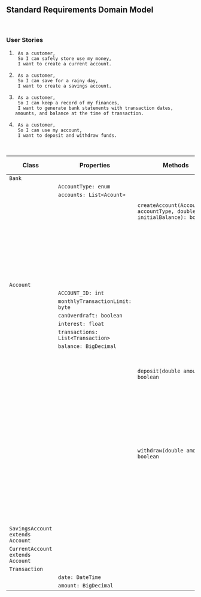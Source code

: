
## Standard Requirements Domain Model
<br>

### User Stories

1. ```
    As a customer,
    So I can safely store use my money,
    I want to create a current account.
    ```
   
2. ```
    As a customer,
    So I can save for a rainy day,
    I want to create a savings account.
    ```

3. ```
    As a customer,
    So I can keep a record of my finances,
    I want to generate bank statements with transaction dates, amounts, and balance at the time of transaction.
    ```
4. ```
    As a customer,
    So I can use my account,
    I want to deposit and withdraw funds.
    ```
<br>

| Class                            | Properties                        | Methods                                                                    | Scenarios/User Stories                     | Outputs/Outcomes                                                                                                                                                          |
|----------------------------------|-----------------------------------|----------------------------------------------------------------------------|--------------------------------------------|---------------------------------------------------------------------------------------------------------------------------------------------------------------------------|
| `Bank`                           |                                   |                                                                            |                                            |                                                                                                                                                                           |
|                                  | `AccountType: enum`               |                                                                            |                                            |                                                                                                                                                                           |
|                                  | `accounts: List<Acount>`          |                                                                            |                                            |                                                                                                                                                                           |
|                                  |                                   | `createAccount(AccountType accountType, double initialBalance): boolean`   | User Story 1, 2                            | Returns true if account was created                                                                                                                                       |
|                                  |                                   |                                                                            |                                            | Returns false if account was not created                                                                                                                                  |
|                                  |                                   |                                                                            | InitialBalance is set to a negative number | Returns true. Creates an account with a balance of 0.00                                                                                                                   |
| `Account`                        |                                   |                                                                            |                                            |                                                                                                                                                                           |
|                                  | `ACCOUNT_ID: int`                 |                                                                            |                                            |                                                                                                                                                                           |
|                                  | `monthlyTransactionLimit: byte`   |                                                                            |                                            |                                                                                                                                                                           |
|                                  | `canOverdraft: boolean`           |                                                                            |                                            |                                                                                                                                                                           |
|                                  | `interest: float`                 |                                                                            |                                            |                                                                                                                                                                           |
|                                  | `transactions: List<Transaction>` |                                                                            |                                            |                                                                                                                                                                           |
|                                  | `balance: BigDecimal`             |                                                                            |                                            |                                                                                                                                                                           |
|                                  |                                   | `deposit(double amount): boolean`                                          | User Story 4                               | Returns true if amount is greater than zero. Creates a transaction with the value of given amount                                                                         |
|                                  |                                   |                                                                            |                                            | Returns false if amount is negative                                                                                                                                       |
|                                  |                                   | `withdraw(double amount): boolean`                                         | User Story 4                               | Returns true if amount is greater than zero and amount is less than or equal to the account's balance. <br/>Creates a transaction with the negative value of given amount |
|                                  |                                   |                                                                            |                                            | Returns false if amount is negative or grater than the balance                                                                                                            |
| `SavingsAccount extends Account` |                                   |                                                                            |                                            |                                                                                                                                                                           |
| `CurrentAccount extends Account` |                                   |                                                                            |                                            |                                                                                                                                                                           |
| `Transaction`                    |                                   |                                                                            |                                            |                                                                                                                                                                           |
|                                  | `date: DateTime`                  |                                                                            |                                            |                                                                                                                                                                           | 
|                                  | `amount: BigDecimal`              |                                                                            |                                            |                                                                                                                                                                           |
